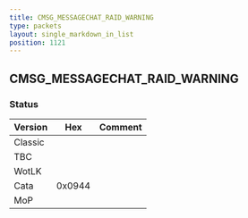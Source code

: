 ```yaml
---
title: CMSG_MESSAGECHAT_RAID_WARNING
type: packets
layout: single_markdown_in_list
position: 1121
---
```


## CMSG_MESSAGECHAT_RAID_WARNING

### Status

Version    | Hex        | Comment
---------- | ---------- | ---------- 
Classic    |            |
TBC        |            |
WotLK      |            |
Cata       | 0x0944     |
MoP        |            |